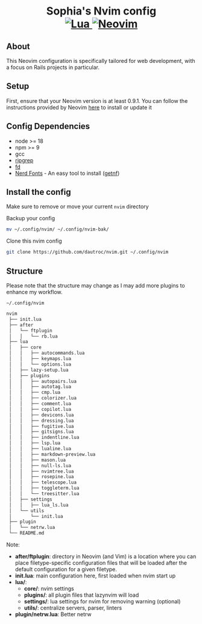 <h1 align="center">Sophia's Nvim config<br>
<a href="https://www.lua.org/">
<img
    alt="Lua"
    src="https://img.shields.io/badge/lua-%232C2D72.svg?style=for-the-badge&logo=lua&logoColor=white">
</a>
<a href="https://github.com/neovim/neovim">
<img
    alt="Neovim"
    src="https://img.shields.io/badge/NeoVim-%2357A143.svg?&style=for-the-badge&logo=neovim&logoColor=white">
</a>
</h1>

## About
This Neovim configuration is specifically tailored for web development, with a focus on Rails projects in particular.

## Setup

First, ensure that your Neovim version is at least 0.9.1. You can follow the instructions provided by Neovim [here](https://neovim.io/) to install or update it

## Config Dependencies
- node >= 18
- npm >= 9
- gcc
- [ripgrep](https://github.com/BurntSushi/ripgrep)
- [fd](https://github.com/sharkdp/fd)
- [Nerd Fonts](https://www.nerdfonts.com/) - An easy tool to install ([getnf](https://github.com/ronniedroid/getnf))


## Install the config

Make sure to remove or move your current `nvim` directory

Backup your config 
```sh
mv ~/.config/nvim/ ~/.config/nvim-bak/
```

Clone this nvim config
```sh
git clone https://github.com/dautroc/nvim.git ~/.config/nvim
```

## Structure

Please note that the structure may change as I may add more plugins to enhance my workflow.

`~/.config/nvim`

```sh
nvim
 ├── init.lua
 ├── after
 │   └── ftplugin
 │   │   └── rb.lua
 ├── lua
 │   ├── core
 │   │   ├── autocommands.lua
 │   │   ├── keymaps.lua
 │   │   └── options.lua
 │   ├── lazy-setup.lua
 │   ├── plugins
 │   │   ├── autopairs.lua
 │   │   ├── autotag.lua
 │   │   ├── cmp.lua
 │   │   ├── colorizer.lua
 │   │   ├── comment.lua
 │   │   ├── copilot.lua
 │   │   ├── devicons.lua
 │   │   ├── dressing.lua
 │   │   ├── fugitive.lua
 │   │   ├── gitsigns.lua
 │   │   ├── indentline.lua
 │   │   ├── lsp.lua
 │   │   ├── lualine.lua
 │   │   ├── markdown-preview.lua
 │   │   ├── mason.lua
 │   │   ├── null-ls.lua
 │   │   ├── nvimtree.lua
 │   │   ├── rosepine.lua
 │   │   ├── telescope.lua
 │   │   ├── toggleterm.lua
 │   │   └── treesitter.lua
 │   ├── settings
 │   │   ├── lua_ls.lua
 │   └── utils
 │       └── init.lua
 ├── plugin
 │   └── netrw.lua
 └── README.md
```

Note:
- **after/ftplugin**: directory in Neovim (and Vim) is a location where you can place filetype-specific configuration files that will be loaded after the default configuration for a given filetype.
- **init.lua**: main configuration here, first loaded when nvim start up
- **lua/**:
  - **core/**: nvim settings 
  - **plugins/**: all plugin files that lazynvim will load
  - **settings/**: lua settings for nvim for removing warning (optional)  
  - **utils/**: centralize servers, parser, linters
- **plugin/netrw.lua**: Better netrw
